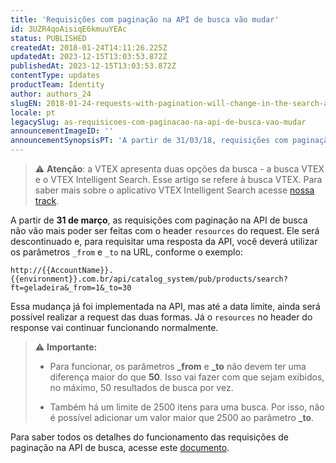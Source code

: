 ```yaml
---
title: 'Requisições com paginação na API de busca vão mudar'
id: 3UZR4qoAisiqE6kmuuYEAc
status: PUBLISHED
createdAt: 2018-01-24T14:11:26.225Z
updatedAt: 2023-12-15T13:03:53.872Z
publishedAt: 2023-12-15T13:03:53.872Z
contentType: updates
productTeam: Identity
author: authors_24
slugEN: 2018-01-24-requests-with-pagination-will-change-in-the-search-api
locale: pt
legacySlug: as-requisicoes-com-paginacao-na-api-de-busca-vao-mudar
announcementImageID: ''
announcementSynopsisPT: 'A partir de 31/03/18, requisições com paginação na API de busca não vão ser feitas com o header resources do request.'
---
```


>⚠️ **Atenção**: a VTEX apresenta duas opções da busca - a busca VTEX e o VTEX Intelligent Search. Esse artigo se refere à busca VTEX. Para saber mais sobre o aplicativo VTEX Intelligent Search acesse <a href = "https://help.vtex.com/pt/tracks/vtex-intelligent-search--19wrbB7nEQcmwzDPl1l4Cb">nossa track</a>.

A partir de __31 de março__, as requisições com paginação na API de busca não vão mais poder ser feitas com o header `resources` do request. Ele será descontinuado e, para requisitar uma resposta da API, você deverá utilizar os parâmetros `_from` e `_to` na URL, conforme o exemplo:

`http://{{AccountName}}.{{environment}}.com.br/api/catalog_system/pub/products/search?ft=geladeira&_from=1&_to=30`

Essa mudança já foi implementada na API, mas até a data limite, ainda será possível realizar a request das duas formas. Já o `resources` no header do response vai continuar funcionando normalmente.

>⚠️ **Importante:**
>
>  
> - Para funcionar, os parâmetros **_from** e **_to** não devem ter uma diferença maior do que **50**. Isso vai fazer com que sejam exibidos, no máximo, 50 resultados de busca por vez.
>
> 
>
>
> 
> - Também há um limite de 2500 itens para uma busca. Por isso, não é possível adicionar um valor maior que 2500 ao parâmetro **_to**.
>
> 

Para saber todos os detalhes do funcionamento das requisições de paginação na API de busca, acesse este [documento](https://developers.vtex.com/docs/api-reference/search-api).

